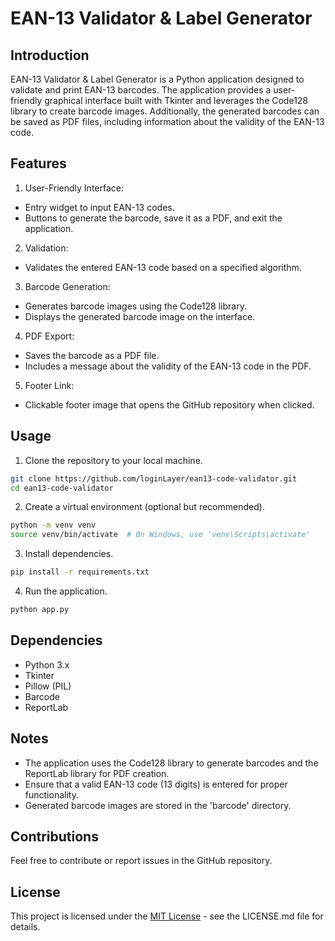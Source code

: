 # EAN-13 Validator & Label Generator



## Introduction

EAN-13 Validator & Label Generator is a Python application designed to validate and print EAN-13 barcodes. The application provides a user-friendly graphical interface built with Tkinter and leverages the Code128 library to create barcode images. Additionally, the generated barcodes can be saved as PDF files, including information about the validity of the EAN-13 code.


## Features

1. User-Friendly Interface:

* Entry widget to input EAN-13 codes.
* Buttons to generate the barcode, save it as a PDF, and exit the application.

2. Validation:

* Validates the entered EAN-13 code based on a specified algorithm.

3. Barcode Generation:

* Generates barcode images using the Code128 library.
* Displays the generated barcode image on the interface.

4. PDF Export:

* Saves the barcode as a PDF file.
* Includes a message about the validity of the EAN-13 code in the PDF.

5. Footer Link:

* Clickable footer image that opens the GitHub repository when clicked.


## Usage

1. Clone the repository to your local machine.

```bash
git clone https://github.com/loginLayer/ean13-code-validator.git
cd ean13-code-validator
```
2. Create a virtual environment (optional but recommended).

```bash
python -m venv venv
source venv/bin/activate  # On Windows, use 'venv\Scripts\activate'
```

3. Install dependencies.

```bash
pip install -r requirements.txt
```

4. Run the application.

```bash
python app.py
```


## Dependencies

* Python 3.x
* Tkinter
* Pillow (PIL)
* Barcode
* ReportLab

## Notes

* The application uses the Code128 library to generate barcodes and the ReportLab library for PDF creation.
* Ensure that a valid EAN-13 code (13 digits) is entered for proper functionality.
* Generated barcode images are stored in the 'barcode' directory.


## Contributions

Feel free to contribute or report issues in the GitHub repository.


## License

This project is licensed under the [MIT License](LICENSE) - see the LICENSE.md file for details.




